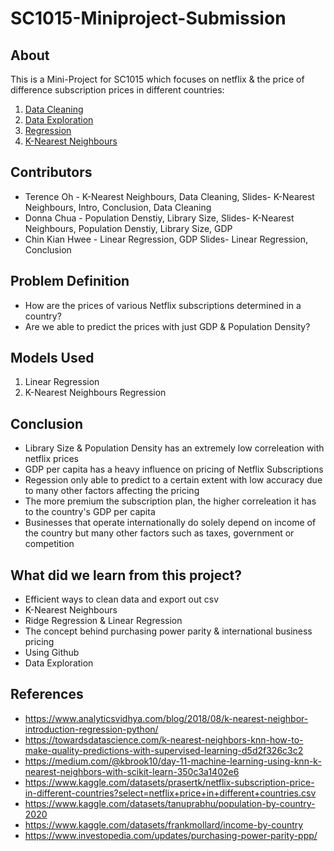 # SC1015-Miniproject-Submission
## About

This is a Mini-Project for SC1015  which focuses on netflix & the price of difference subscription prices in different countries:

1. [Data Cleaning](https://github.com/terenceohyz/SC1015-Miniproject-Submission/blob/main/Codes/Datacleaning.ipynb)
2. [Data Exploration](https://github.com/terenceohyz/SC1015-Miniproject-Submission/tree/main/Codes)
4. [Regression](https://github.com/terenceohyz/SC1015-Miniproject-Submission/blob/main/Codes/KNearestNeighbour.ipynb)
5. [K-Nearest Neighbours](https://github.com/terenceohyz/SC1015-Miniproject-Submission/blob/main/Codes/Regression.ipynb)
  
## Contributors

- Terence Oh - K-Nearest Neighbours, Data Cleaning, Slides- K-Nearest Neighbours, Intro, Conclusion, Data Cleaning
- Donna Chua - Population Denstiy, Library Size, Slides- K-Nearest Neighbours, Population Denstiy, Library Size, GDP
- Chin Kian Hwee - Linear Regression, GDP Slides- Linear Regression, Conclusion

## Problem Definition

- How are the prices of various Netflix subscriptions determined in a country?
- Are we able to predict the prices with just GDP & Population Density?

## Models Used

1. Linear Regression
2. K-Nearest Neighbours Regression

## Conclusion

- Library Size & Population Density has an extremely low correleation with netflix prices
- GDP per capita has a heavy influence on pricing of Netflix Subscriptions
- Regession only able to predict to a certain extent with low accuracy due to many other factors affecting the pricing
- The more premium the subscription plan, the higher correleation it has to the country's GDP per capita
- Businesses that operate internationally do solely depend on income of the country but many other factors such as taxes, government or competition

## What did we learn from this project?

- Efficient ways to clean data and export out csv
- K-Nearest Neighbours
- Ridge Regression & Linear Regression
- The concept behind purchasing power parity & international business pricing
- Using Github
- Data Exploration

## References

- <https://www.analyticsvidhya.com/blog/2018/08/k-nearest-neighbor-introduction-regression-python/>
- <https://towardsdatascience.com/k-nearest-neighbors-knn-how-to-make-quality-predictions-with-supervised-learning-d5d2f326c3c2>
- <https://medium.com/@kbrook10/day-11-machine-learning-using-knn-k-nearest-neighbors-with-scikit-learn-350c3a1402e6>
- <https://www.kaggle.com/datasets/prasertk/netflix-subscription-price-in-different-countries?select=netflix+price+in+different+countries.csv>
- <https://www.kaggle.com/datasets/tanuprabhu/population-by-country-2020>
- <https://www.kaggle.com/datasets/frankmollard/income-by-country>
- <https://www.investopedia.com/updates/purchasing-power-parity-ppp/>
